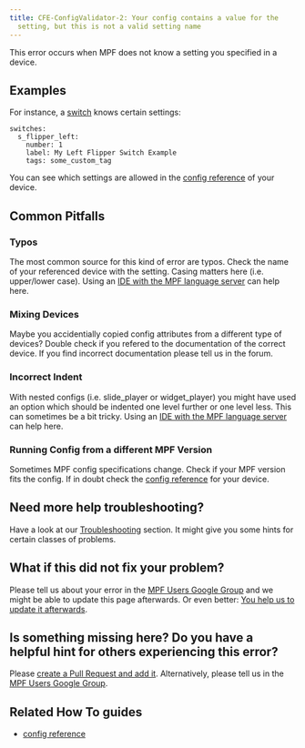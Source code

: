 ```yaml
---
title: CFE-ConfigValidator-2: Your config contains a value for the
  setting, but this is not a valid setting name
---
```


This error occurs when MPF does not know a setting you specified in a
device.

## Examples

For instance, a [switch](../config/switches.md) knows certain settings:

``` mpf-config
switches:
  s_flipper_left:
    number: 1
    label: My Left Flipper Switch Example
    tags: some_custom_tag
```

You can see which settings are allowed in the
[config reference](../config/index.md) of your
device.

## Common Pitfalls

### Typos

The most common source for this kind of error are typos. Check the name
of your referenced device with the setting. Casing matters here (i.e.
upper/lower case). Using an
[IDE with the MPF language server](../tools/language_server/index.md) can help here.

### Mixing Devices

Maybe you accidentially copied config attributes from a different type
of devices? Double check if you refered to the documentation of the
correct device. If you find incorrect documentation please tell us in
the forum.

### Incorrect Indent

With nested configs (i.e. slide_player or widget_player) you might have
used an option which should be indented one level further or one level
less. This can sometimes be a bit tricky. Using an
[IDE with the MPF language server](../tools/language_server/index.md) can help here.

### Running Config from a different MPF Version

Sometimes MPF config specifications change. Check if your MPF version
fits the config. If in doubt check the
[config reference](../config/index.md) for
your device.

## Need more help troubleshooting?

Have a look at our [Troubleshooting](../troubleshooting/index.md) section. It might give you some hints for certain classes of
problems.

## What if this did not fix your problem?

Please tell us about your error in the [MPF Users Google
Group](https://groups.google.com/forum/#!forum/mpf-users) and we might
be able to update this page afterwards. Or even better:
[You help us to update it afterwards](../about/help_docs.md).

## Is something missing here? Do you have a helpful hint for others experiencing this error?

Please
[create a Pull Request and add it](../about/help_docs.md). Alternatively, please tell us in the [MPF Users Google
Group](https://groups.google.com/forum/#!forum/mpf-users).

## Related How To guides

* [config reference](../config/index.md)
